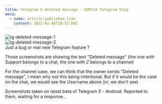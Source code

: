 ```yaml
---
title: Telegram X deleted message - EDM115 Telegram blog
meta:
  - name: article:published_time
    content: 2022-01-08T18:51:00Z
---
```


![tg-deleted-message-1](/img/blog/2022/01-08-deleted-message-1.webp)  
![tg-deleted-message-2](/img/blog/2022/01-08-deleted-message-2.webp)  
Just a bug or real new Telegram feature ?  
  
Those screenshots are showing the text "Deleted message" (the one with *Support* belongs to a chat, the one with *Z* belongs to a channel)  
  
For the channel case, we can think that the owner sends "Deleted message", I mean why not this being intentional. But if it would be the case on the chat, we would see the Username above (or, we don't see)  
  
Screenshots taken on latest beta of Telegram X - Android. Reported to them, waiting for a response…
